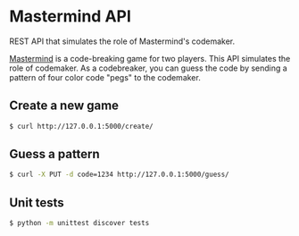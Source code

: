 # Mastermind API

REST API that simulates the role of Mastermind's codemaker.

[Mastermind](https://en.wikipedia.org/wiki/Mastermind_(board_game)) is a code-breaking game for two players. This API simulates the role of codemaker. As a codebreaker, you can guess the code by sending a pattern of four color code "pegs" to the codemaker.

## Create a new game

```bash
$ curl http://127.0.0.1:5000/create/
```

## Guess a pattern

```bash
$ curl -X PUT -d code=1234 http://127.0.0.1:5000/guess/
```

## Unit tests

```bash
$ python -m unittest discover tests
```

